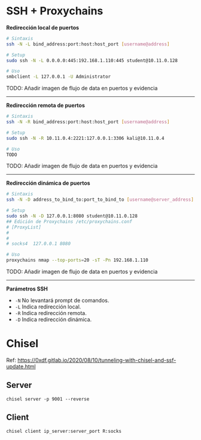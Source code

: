 # SSH + Proxychains

**Redirección local de puertos**

```bash
# Sintaxis
ssh -N -L bind_address:port:host:host_port [username@address]

# Setup
sudo ssh -N -L 0.0.0.0:445:192.168.1.110:445 student@10.11.0.128

# Uso
smbclient -L 127.0.0.1 -U Administrator
```

TODO: Añadir imagen de flujo de data en puertos y evidencia

* * *

**Redirección remota de puertos**

```bash
# Sintaxis
ssh -N -R bind_address:port:host:host_port [username@address]

# Setup
sudo ssh -N -R 10.11.0.4:2221:127.0.0.1:3306 kali@10.11.0.4

# Uso
TODO
```

TODO: Añadir imagen de flujo de data en puertos y evidencia

* * *

**Redirección dinámica de puertos**

```bash
# Sintaxis
ssh -N -D address_to_bind_to:port_to_bind_to [username@server_address]

# Setup
sudo ssh -N -D 127.0.0.1:8080 student@10.11.0.128
## Edición de Proxychains /etc/proxychains.conf
# [ProxyList]
#
#
# socks4  127.0.0.1 8080

# Uso
proxychains nmap --top-ports=20 -sT -Pn 192.168.1.110
```

TODO: Añadir imagen de flujo de data en puertos y evidencia

* * *

**Parámetros SSH**

- `-N` No levantará prompt de comandos.
- `-L` Indica redirección local.
- `-R` Indica redirección remota.
- `-D` Indica redirección dinámica.

# Chisel

Ref: https://0xdf.gitlab.io/2020/08/10/tunneling-with-chisel-and-ssf-update.html

## Server

`chisel server -p 9001 --reverse`

## Client

`chisel client ip_server:server_port R:socks`